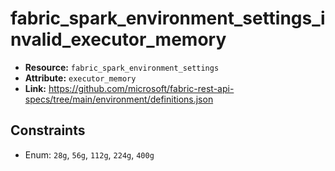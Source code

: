 # fabric_spark_environment_settings_invalid_executor_memory

- **Resource:** `fabric_spark_environment_settings`
- **Attribute:** `executor_memory`
- **Link:** https://github.com/microsoft/fabric-rest-api-specs/tree/main/environment/definitions.json

## Constraints
- Enum: ``28g``, ``56g``, ``112g``, ``224g``, ``400g``
